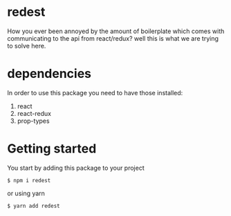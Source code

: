 # redest
How you ever been annoyed by the amount of boilerplate which comes with communicating to the api from react/redux? well this is what we are trying to solve here. 

# dependencies
In order to use this package you need to have those installed:
1. react
2. react-redux
3. prop-types

# Getting started
You start by adding this package to your project
```
$ npm i redest
```
or using yarn
```
$ yarn add redest
```